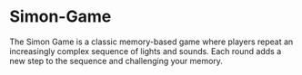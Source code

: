 # Simon-Game
The Simon Game is a classic memory-based game where players repeat an increasingly complex sequence of lights and sounds. Each round adds a new step to the sequence and challenging your memory.
